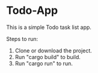 # Todo-App
This is a simple Todo task list app.

Steps to run:
1. Clone or download the project.
2. Run "cargo build" to build.
3. Run "cargo run" to run.
